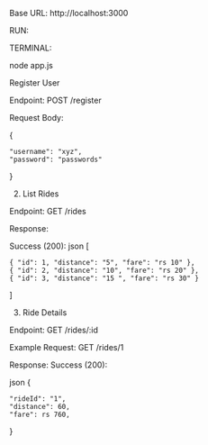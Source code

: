 Base URL: http://localhost:3000

RUN:

TERMINAL:

node app.js


Register User

Endpoint: POST /register

Request Body:

{

    "username": "xyz",
    "password": "passwords"
    
}

2. List Rides

Endpoint: GET /rides

Response:

Success (200):
json
[

    { "id": 1, "distance": "5", "fare": "rs 10" },
    { "id": 2, "distance": "10", "fare": "rs 20" },
    { "id": 3, "distance": "15 ", "fare": "rs 30" }
    
]

3. Ride Details

Endpoint: GET /rides/:id

Example Request: GET /rides/1

Response:
Success (200):

json
{

    "rideId": "1",
    "distance": 60,
    "fare": rs 760,

    
}
